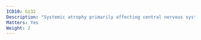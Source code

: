 ```yaml
---
ICD10: G132
Description: "Systemic atrophy primarily affecting central nervous system in myxoedema"
Matters: Yes
Weight: 2
---
```


